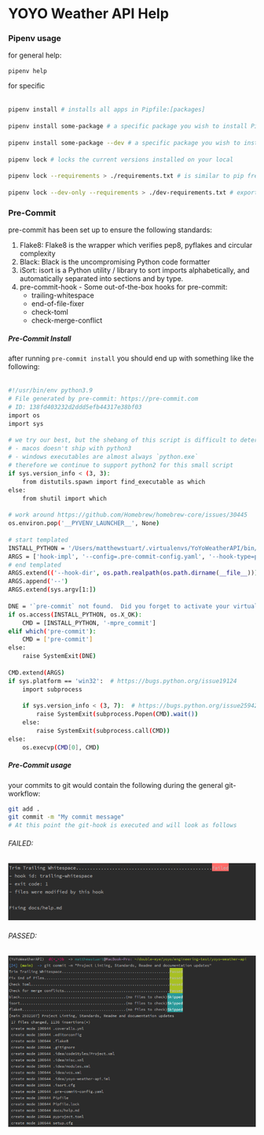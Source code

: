 # YOYO Weather API Help

### Pipenv usage

for general help:

`pipenv help`

for specific

```bash

pipenv install # installs all apps in Pipfile:[packages]

pipenv install some-package # a specific package you wish to install Pipfile:[packages]

pipenv install some-package --dev # a specific package you wish to install but only used in development Pipfile:[dev-packages]

pipenv lock # locks the current versions installed on your local

pipenv lock --requirements > ./requirements.txt # is similar to pip freeze > requirements.txt but only uses the app packages not dev-packages Pipfile:[packages]

pipenv lock --dev-only --requirements > ./dev-requirements.txt # exports only dev packages Pipfile:[dev-packages]

```

### Pre-Commit

pre-commit has been set up to ensure the following standards:

1. Flake8: Flake8 is the wrapper which verifies pep8, pyflakes and circular complexity
2. Black: Black is the uncompromising Python code formatter
3. iSort: isort is a Python utility / library to sort imports alphabetically, and automatically separated into sections and by type.
4. pre-commit-hook - Some out-of-the-box hooks for pre-commit:
    - trailing-whitespace
    - end-of-file-fixer
    - check-toml
    - check-merge-conflict

##### Pre-Commit Install

after running `pre-commit install` you should end up with something like the following:

```bash

#!/usr/bin/env python3.9
# File generated by pre-commit: https://pre-commit.com
# ID: 138fd403232d2ddd5efb44317e38bf03
import os
import sys

# we try our best, but the shebang of this script is difficult to determine:
# - macos doesn't ship with python3
# - windows executables are almost always `python.exe`
# therefore we continue to support python2 for this small script
if sys.version_info < (3, 3):
    from distutils.spawn import find_executable as which
else:
    from shutil import which

# work around https://github.com/Homebrew/homebrew-core/issues/30445
os.environ.pop('__PYVENV_LAUNCHER__', None)

# start templated
INSTALL_PYTHON = '/Users/matthewstuart/.virtualenvs/YoYoWeatherAPI/bin/python'
ARGS = ['hook-impl', '--config=.pre-commit-config.yaml', '--hook-type=pre-commit']
# end templated
ARGS.extend(('--hook-dir', os.path.realpath(os.path.dirname(__file__))))
ARGS.append('--')
ARGS.extend(sys.argv[1:])

DNE = '`pre-commit` not found.  Did you forget to activate your virtualenv?'
if os.access(INSTALL_PYTHON, os.X_OK):
    CMD = [INSTALL_PYTHON, '-mpre_commit']
elif which('pre-commit'):
    CMD = ['pre-commit']
else:
    raise SystemExit(DNE)

CMD.extend(ARGS)
if sys.platform == 'win32':  # https://bugs.python.org/issue19124
    import subprocess

    if sys.version_info < (3, 7):  # https://bugs.python.org/issue25942
        raise SystemExit(subprocess.Popen(CMD).wait())
    else:
        raise SystemExit(subprocess.call(CMD))
else:
    os.execvp(CMD[0], CMD)


```

##### Pre-Commit usage

your commits to git would contain the following during the general git-workflow:

```bash
git add .
git commit -m "My commit message"
# At this point the git-hook is executed and will look as follows

```
###### FAILED:
![alt text](./screenshots/pre-commit-failed.png)

###### PASSED:
![alt text](./screenshots/pre-commit-example.png)

